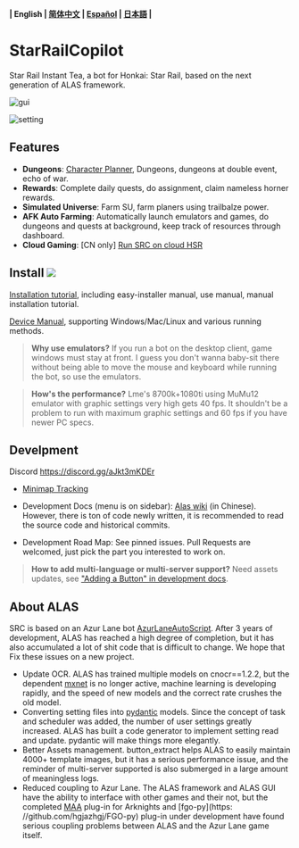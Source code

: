 **| English | [简体中文](README.md) | [Español](README_es.md) | [日本語](README_ja.md) |**

# StarRailCopilot

Star Rail Instant Tea, a bot for Honkai: Star Rail, based on the next generation of ALAS framework.

![gui](https://raw.githubusercontent.com/wiki/LmeSzinc/StarRailCopilot/README.assets/gui_en.png)

![setting](https://raw.githubusercontent.com/wiki/LmeSzinc/StarRailCopilot/README.assets/setting_en.png)

## Features

- **Dungeons**: [Character Planner](https://github.com/LmeSzinc/StarRailCopilot/wiki/Planner_en), Dungeons, dungeons at double event, echo of war.
- **Rewards**: Complete daily quests, do assignment, claim nameless horner rewards.
- **Simulated Universe**: Farm SU, farm planers using trailbalze power.
- **AFK Auto Farming**: Automatically launch emulators and games, do dungeons and quests at background, keep track of resources through dashboard.
- **Cloud Gaming**: [CN only] [Run SRC on cloud HSR](https://github.com/LmeSzinc/StarRailCopilot/wiki/Cloud_cn)

## Install [![](https://img.shields.io/github/downloads/LmeSzinc/StarRailCopilot/total?color=4e4c97)](https://github.com/LmeSzinc/StarRailCopilot/releases)

[Installation tutorial](https://github.com/LmeSzinc/StarRailCopilot/wiki/Installation_en), including easy-installer manual, use manual, manual installation tutorial.

[Device Manual](https://github.com/LmeSzinc/AzurLaneAutoScript/wiki/Emulator_cn), supporting Windows/Mac/Linux and various running methods.


> **Why use emulators?** If you run a bot on the desktop client, game windows must stay at front. I guess you don't wanna baby-sit there without being able to move the mouse and keyboard while running the bot, so use the emulators.

> **How's the performance?** Lme's 8700k+1080ti using MuMu12 emulator with graphic settings very high  gets 40 fps. It shouldn't be a problem to run with maximum graphic settings and 60 fps if you have newer PC specs.

## Develpment

Discord https://discord.gg/aJkt3mKDEr

- [Minimap Tracking](https://github.com/LmeSzinc/StarRailCopilot/wiki/MinimapTracking)

- Development Docs (menu is on sidebar): [Alas wiki](https://github.com/LmeSzinc/AzurLaneAutoScript/wiki/1.-Start) (in Chinese). However, there is ton of code newly written, it is recommended to read the source code and historical commits.

- Development Road Map: See pinned issues. Pull Requests are welcomed, just pick the part you interested to work on.

> **How to add multi-language or multi-server support?** Need assets updates, see ["Adding a Button" in development docs](https://github.com/LmeSzinc/AzurLaneAutoScript/wiki/4.1.-Detection-objects#%E6%B7%BB%E5%8A%A0%E4%B8%80%E4%B8%AA-button).

## About ALAS

SRC is based on an Azur Lane bot [AzurLaneAutoScript](https://github.com/LmeSzinc/AzurLaneAutoScript). After 3 years of development, ALAS has reached a high degree of completion, but it has also accumulated a lot of shit code that is difficult to change. We hope that Fix these issues on a new project.

- Update OCR. ALAS has trained multiple models on cnocr==1.2.2, but the dependent [mxnet](https://github.com/apache/mxnet) is no longer active, machine learning is developing rapidly, and the speed of new models and the correct rate crushes the old model.
- Converting setting files into [pydantic](https://github.com/pydantic/pydantic) models. Since the concept of task and scheduler was added, the number of user settings greatly increased. ALAS has built a code generator to implement setting read and update. pydantic will make things more elegantly.
- Better Assets management. button_extract helps ALAS to easily maintain 4000+ template images, but it has a serious performance issue, and the reminder of multi-server supported is also submerged in a large amount of meaningless logs.
- Reduced coupling to Azur Lane. The ALAS framework and ALAS GUI have the ability to interface with other games and their not, but the completed [MAA](https://github.com/MaaAssistantArknights/MaaAssistantArknights) plug-in for Arknights and [fgo-py](https: //github.com/hgjazhgj/FGO-py) plug-in under development have found serious coupling problems between ALAS and the Azur Lane game itself.
